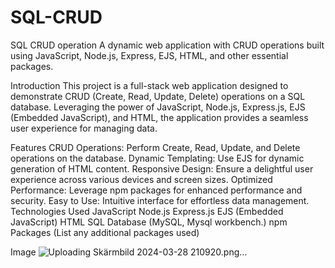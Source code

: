 # SQL-CRUD
SQL CRUD operation
A dynamic web application with CRUD operations built using JavaScript, Node.js, Express, EJS, HTML, and other essential packages.


Introduction
This project is a full-stack web application designed to demonstrate CRUD (Create, Read, Update, Delete) operations on a SQL database. Leveraging the power of JavaScript, Node.js, Express.js, EJS (Embedded JavaScript), and HTML, the application provides a seamless user experience for managing data.

Features
CRUD Operations: Perform Create, Read, Update, and Delete operations on the database.
Dynamic Templating: Use EJS for dynamic generation of HTML content.
Responsive Design: Ensure a delightful user experience across various devices and screen sizes.
Optimized Performance: Leverage npm packages for enhanced performance and security.
Easy to Use: Intuitive interface for effortless data management.
Technologies Used
JavaScript
Node.js
Express.js
EJS (Embedded JavaScript)
HTML
SQL Database (MySQL, Mysql workbench.)
npm Packages (List any additional packages used)

Image
![Uploading Skärmbild 2024-03-28 210920.png…]()



